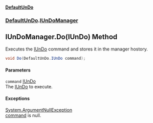 #### [DefaultUnDo](DefaultUnDo.md 'DefaultUnDo')
### [DefaultUnDo](DefaultUnDo.md#DefaultUnDo 'DefaultUnDo').[IUnDoManager](IUnDoManager.md 'DefaultUnDo.IUnDoManager')
## IUnDoManager.Do(IUnDo) Method
Executes the [IUnDo](IUnDo.md 'DefaultUnDo.IUnDo') command and stores it in the manager hostory.  
```csharp
void Do(DefaultUnDo.IUnDo command);
```
#### Parameters
<a name='DefaultUnDo_IUnDoManager_Do(DefaultUnDo_IUnDo)_command'></a>
`command` [IUnDo](IUnDo.md 'DefaultUnDo.IUnDo')  
The [IUnDo](IUnDo.md 'DefaultUnDo.IUnDo') to execute.
  
#### Exceptions
[System.ArgumentNullException](https://docs.microsoft.com/en-us/dotnet/api/System.ArgumentNullException 'System.ArgumentNullException')  
[command](IUnDoManager_Do(IUnDo).md#DefaultUnDo_IUnDoManager_Do(DefaultUnDo_IUnDo)_command 'DefaultUnDo.IUnDoManager.Do(DefaultUnDo.IUnDo).command') is null.
